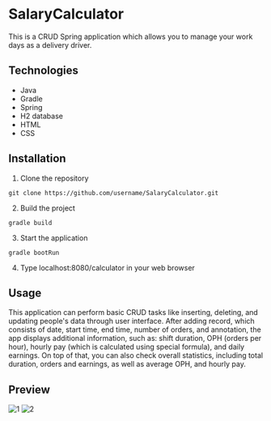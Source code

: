 # SalaryCalculator

 This is a CRUD Spring application which allows you to manage your work days as a delivery driver.

## Technologies

* Java
* Gradle
* Spring
* H2 database
* HTML
* CSS

## Installation

1. Clone the repository

```
git clone https://github.com/username/SalaryCalculator.git
```

2. Build the project

```
gradle build
```

3. Start the application

```
gradle bootRun
```

4. Type localhost:8080/calculator in your web browser

## Usage

This application can perform basic CRUD tasks like inserting, deleting, and updating people's data through user interface. After adding record, which consists of 
date, start time, end time, number of orders, and annotation, the app displays additional information, such as: shift duration, OPH (orders per hour), hourly pay
(which is calculated using special formula), and daily earnings. On top of that, you can also check overall statistics, including total duration, orders and 
earnings, as well as average OPH, and hourly pay.

## Preview

![1](https://user-images.githubusercontent.com/100945601/230721251-19cbacd7-dee8-4294-b35a-c9330b98b980.png)
![2](https://user-images.githubusercontent.com/100945601/230722244-186799c9-a7b5-43af-9aae-9f3e06ce9eac.png)

